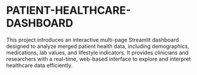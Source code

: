 # PATIENT-HEALTHCARE-DASHBOARD
This project introduces an interactive multi-page Streamlit dashboard designed to analyze merged patient health data, including demographics, medications, lab values, and lifestyle indicators. It provides clinicians and researchers with a real-time, web-based interface to explore and interpret healthcare data efficiently.

